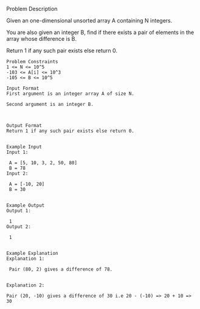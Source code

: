 Problem Description

Given an one-dimensional unsorted array A containing N integers.

You are also given an integer B, find if there exists a pair of elements in the array whose difference is B.

Return 1 if any such pair exists else return 0.


```
Problem Constraints
1 <= N <= 10^5
-103 <= A[i] <= 10^3
-105 <= B <= 10^5

```
```
Input Format
First argument is an integer array A of size N.

Second argument is an integer B.



Output Format
Return 1 if any such pair exists else return 0.

```
```

Example Input
Input 1:

 A = [5, 10, 3, 2, 50, 80]
 B = 78
Input 2:

 A = [-10, 20]
 B = 30


Example Output
Output 1:

 1
Output 2:

 1
```
```

Example Explanation
Explanation 1:

 Pair (80, 2) gives a difference of 78.
 ```
 ```
 
Explanation 2:

 Pair (20, -10) gives a difference of 30 i.e 20 - (-10) => 20 + 10 => 30
 ```
